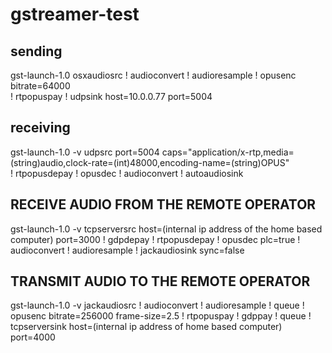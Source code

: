 # gstreamer-test

## sending

gst-launch-1.0 osxaudiosrc ! audioconvert ! audioresample ! opusenc bitrate=64000 \
    ! rtpopuspay ! udpsink host=10.0.0.77 port=5004


## receiving

gst-launch-1.0 -v udpsrc port=5004 caps="application/x-rtp,media=(string)audio,clock-rate=(int)48000,encoding-name=(string)OPUS" \
    ! rtpopusdepay ! opusdec ! audioconvert ! autoaudiosink




## RECEIVE AUDIO FROM THE REMOTE OPERATOR
gst-launch-1.0 -v tcpserversrc host=(internal ip address of the home based computer) port=3000  ! gdpdepay !  rtpopusdepay ! opusdec plc=true ! audioconvert ! audioresample ! jackaudiosink sync=false

## TRANSMIT AUDIO TO THE REMOTE OPERATOR
gst-launch-1.0 -v jackaudiosrc ! audioconvert ! audioresample ! queue !  opusenc bitrate=256000 frame-size=2.5   ! rtpopuspay ! gdppay ! queue ! tcpserversink host=(internal ip address of home based computer) port=4000
